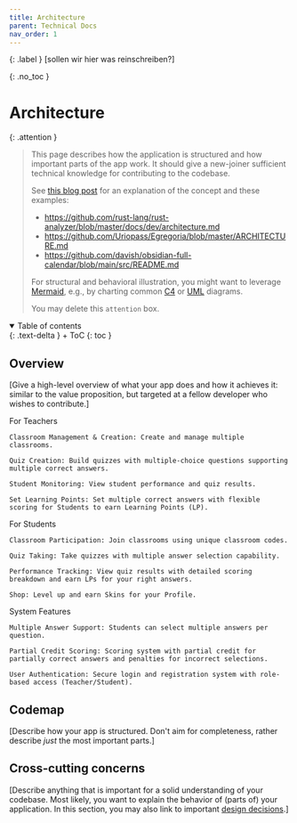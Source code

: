 ```yaml
---
title: Architecture
parent: Technical Docs
nav_order: 1
---
```


{: .label }
[sollen wir hier was reinschreiben?]

{: .no_toc }
# Architecture

{: .attention }
> This page describes how the application is structured and how important parts of the app work. It should give a new-joiner sufficient technical knowledge for contributing to the codebase.
> 
> See [this blog post](https://matklad.github.io/2021/02/06/ARCHITECTURE.md.html) for an explanation of the concept and these examples:
>
> + <https://github.com/rust-lang/rust-analyzer/blob/master/docs/dev/architecture.md>
> + <https://github.com/Uriopass/Egregoria/blob/master/ARCHITECTURE.md>
> + <https://github.com/davish/obsidian-full-calendar/blob/main/src/README.md>
> 
> For structural and behavioral illustration, you might want to leverage [Mermaid](../ui-components.md), e.g., by charting common [C4](https://c4model.com/) or [UML](https://www.omg.org/spec/UML) diagrams.
> 
>
> You may delete this `attention` box.

<details open markdown="block">
{: .text-delta }
<summary>Table of contents</summary>
+ ToC
{: toc }
</details>

## Overview

[Give a high-level overview of what your app does and how it achieves it: similar to the value proposition, but targeted at a fellow developer who wishes to contribute.]

For Teachers

    Classroom Management & Creation: Create and manage multiple classrooms.

    Quiz Creation: Build quizzes with multiple-choice questions supporting multiple correct answers.

    Student Monitoring: View student performance and quiz results.

    Set Learning Points: Set multiple correct answers with flexible scoring for Students to earn Learning Points (LP).

For Students

    Classroom Participation: Join classrooms using unique classroom codes.

    Quiz Taking: Take quizzes with multiple answer selection capability.

    Performance Tracking: View quiz results with detailed scoring breakdown and earn LPs for your right answers.

    Shop: Level up and earn Skins for your Profile.

System Features

    Multiple Answer Support: Students can select multiple answers per question.

    Partial Credit Scoring: Scoring system with partial credit for partially correct answers and penalties for incorrect selections.

    User Authentication: Secure login and registration system with role-based access (Teacher/Student).

## Codemap

[Describe how your app is structured. Don't aim for completeness, rather describe *just* the most important parts.]

## Cross-cutting concerns

[Describe anything that is important for a solid understanding of your codebase. Most likely, you want to explain the behavior of (parts of) your application. In this section, you may also link to important [design decisions](../design-decisions.md).]
